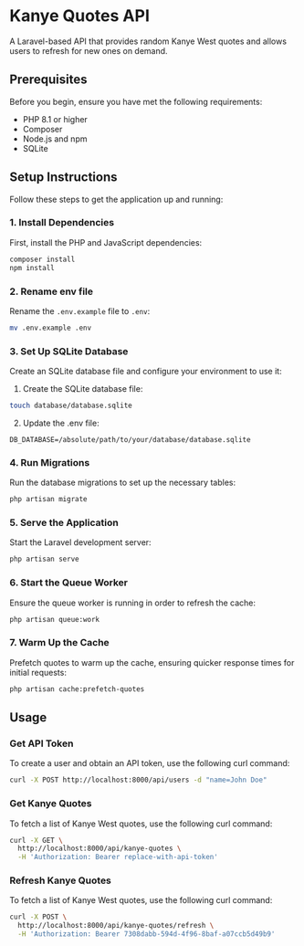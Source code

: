 # Kanye Quotes API

A Laravel-based API that provides random Kanye West quotes and allows users to refresh for new ones on demand.

## Prerequisites

Before you begin, ensure you have met the following requirements:

- PHP 8.1 or higher
- Composer
- Node.js and npm
- SQLite

## Setup Instructions

Follow these steps to get the application up and running:

### 1. Install Dependencies

First, install the PHP and JavaScript dependencies:

```sh
composer install
npm install
```

### 2. Rename env file

Rename the `.env.example` file to `.env`:

```sh
mv .env.example .env
```

### 3. Set Up SQLite Database

Create an SQLite database file and configure your environment to use it:

1. Create the SQLite database file:
```sh
touch database/database.sqlite
```

2. Update the .env file:

```
DB_DATABASE=/absolute/path/to/your/database/database.sqlite
```

### 4. Run Migrations

Run the database migrations to set up the necessary tables:

```sh
php artisan migrate
```

### 5. Serve the Application

Start the Laravel development server:

```sh
php artisan serve
```

### 6. Start the Queue Worker

Ensure the queue worker is running in order to refresh the cache:

```sh
php artisan queue:work
```

### 7. Warm Up the Cache

Prefetch quotes to warm up the cache, ensuring quicker response times for initial requests:

```sh
php artisan cache:prefetch-quotes
```

## Usage

### Get API Token

To create a user and obtain an API token, use the following curl command:

```sh
curl -X POST http://localhost:8000/api/users -d "name=John Doe"
```

### Get Kanye Quotes

To fetch a list of Kanye West quotes, use the following curl command:

```sh
curl -X GET \
  http://localhost:8000/api/kanye-quotes \
  -H 'Authorization: Bearer replace-with-api-token'
```

### Refresh Kanye Quotes

To fetch a list of Kanye West quotes, use the following curl command:

```sh
curl -X POST \
  http://localhost:8000/api/kanye-quotes/refresh \
  -H 'Authorization: Bearer 7308dabb-594d-4f96-8baf-a07ccb5d49b9'
```





